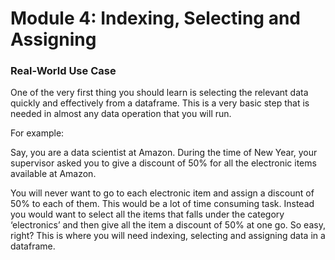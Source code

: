 # Module 4: Indexing, Selecting and Assigning

### Real-World Use Case

One of the very first thing you should learn is selecting the relevant data quickly and effectively from a dataframe. This is a very basic step that is needed in almost any data operation that you will run.

For example:

Say, you are a data scientist at Amazon. During the time of New Year, your supervisor asked you to give a discount of 50% for all the electronic items available at Amazon. 

You will never want to go to each electronic item and assign a discount of 50% to each of them. This would be a lot of time consuming task. Instead you would want to select all the items that falls under the category ‘electronics’ and then give all the item a discount of 50% at one go. So easy, right? This is where you will need indexing, selecting and assigning data in a dataframe.

